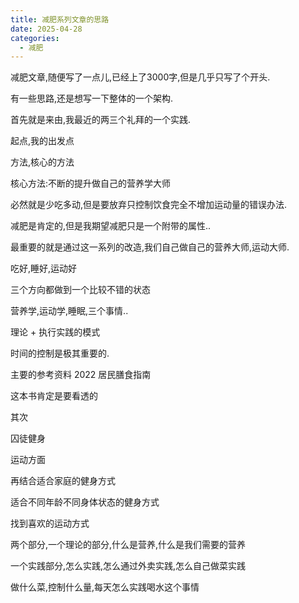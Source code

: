```yaml
---
title: 减肥系列文章的思路
date: 2025-04-28
categories:
  - 减肥
---
```

减肥文章,随便写了一点儿,已经上了3000字,但是几乎只写了个开头.  

有一些思路,还是想写一下整体的一个架构.  

首先就是来由,我最近的两三个礼拜的一个实践.  

起点,我的出发点  

方法,核心的方法 

核心方法:不断的提升做自己的营养学大师

必然就是少吃多动,但是要放弃只控制饮食完全不增加运动量的错误办法.

减肥是肯定的,但是我期望减肥只是一个附带的属性..

最重要的就是通过这一系列的改造,我们自己做自己的营养大师,运动大师.

吃好,睡好,运动好

三个方向都做到一个比较不错的状态

营养学,运动学,睡眠,三个事情..

理论 + 执行实践的模式

时间的控制是极其重要的.

主要的参考资料
2022 居民膳食指南

这本书肯定是要看透的

其次

囚徒健身

运动方面

再结合适合家庭的健身方式

适合不同年龄不同身体状态的健身方式

找到喜欢的运动方式

两个部分,一个理论的部分,什么是营养,什么是我们需要的营养

一个实践部分,怎么实践,怎么通过外卖实践,怎么自己做菜实践

做什么菜,控制什么量,每天怎么实践喝水这个事情
